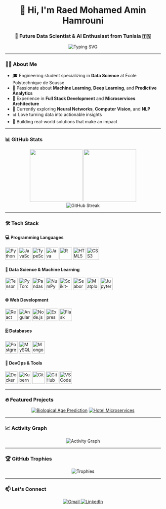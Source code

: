 <h1 align="center">👋 Hi, I'm Raed Mohamed Amin Hamrouni</h1>
<h3 align="center">🚀 Future Data Scientist & AI Enthusiast from Tunisia 🇹🇳</h3>

<p align="center">
  <img src="https://readme-typing-svg.demolab.com?font=Fira+Code&pause=1000&color=2D9EF7&center=true&vCenter=true&width=435&lines=Data+Science+%7C+Machine+Learning;Full+Stack+Developer;Always+Learning+New+Things" alt="Typing SVG" />
</p>

---

### 🧑‍💻 About Me

- 🎓 Engineering student specializing in **Data Science** at École Polytechnique de Sousse
- 🔬 Passionate about **Machine Learning**, **Deep Learning**, and **Predictive Analytics**
- 💼 Experience in **Full Stack Development** and **Microservices Architecture**
- 🌱 Currently exploring **Neural Networks**, **Computer Vision**, and **NLP**
- 📊 Love turning data into actionable insights
- 🎯 Building real-world solutions that make an impact

---

### 📊 GitHub Stats

<div align="center">
  <img src="https://github-readme-stats.vercel.app/api?username=hamrouniraed07&show_icons=true&include_all_commits=true&count_private=true&theme=tokyonight&hide_border=true&bg_color=0D1117" height="170" />
  <img src="https://github-readme-stats.vercel.app/api/top-langs?username=hamrouniraed07&layout=compact&langs_count=8&theme=tokyonight&hide_border=true&bg_color=0D1117" height="170" />
</div>

<div align="center">
  <img src="https://github-readme-streak-stats.herokuapp.com/?user=hamrouniraed07&theme=tokyonight&hide_border=true&background=0D1117" alt="GitHub Streak" />
</div>

---

### 🛠️ Tech Stack

#### 💻 Programming Languages
<p align="left">
  <img src="https://cdn.jsdelivr.net/gh/devicons/devicon/icons/python/python-original.svg" width="40" height="40" title="Python" />
  <img src="https://cdn.jsdelivr.net/gh/devicons/devicon/icons/javascript/javascript-original.svg" width="40" height="40" title="JavaScript" />
  <img src="https://cdn.jsdelivr.net/gh/devicons/devicon/icons/typescript/typescript-original.svg" width="40" height="40" title="TypeScript" />
  <img src="https://cdn.jsdelivr.net/gh/devicons/devicon/icons/java/java-original.svg" width="40" height="40" title="Java" />
  <img src="https://cdn.jsdelivr.net/gh/devicons/devicon/icons/r/r-original.svg" width="40" height="40" title="R" />
  <img src="https://cdn.jsdelivr.net/gh/devicons/devicon/icons/html5/html5-original.svg" width="40" height="40" title="HTML5" />
  <img src="https://cdn.jsdelivr.net/gh/devicons/devicon/icons/css3/css3-original.svg" width="40" height="40" title="CSS3" />
</p>

#### 🤖 Data Science & Machine Learning
<p align="left">
  <img src="https://cdn.jsdelivr.net/gh/devicons/devicon/icons/tensorflow/tensorflow-original.svg" width="40" height="40" title="TensorFlow" />
  <img src="https://cdn.jsdelivr.net/gh/devicons/devicon/icons/pytorch/pytorch-original.svg" width="40" height="40" title="PyTorch" />
  <img src="https://cdn.jsdelivr.net/gh/devicons/devicon/icons/pandas/pandas-original.svg" width="40" height="40" title="Pandas" />
  <img src="https://cdn.jsdelivr.net/gh/devicons/devicon/icons/numpy/numpy-original.svg" width="40" height="40" title="NumPy" />
  <img src="https://upload.wikimedia.org/wikipedia/commons/0/05/Scikit_learn_logo_small.svg" width="40" height="40" title="Scikit-learn" />
  <img src="https://seaborn.pydata.org/_images/logo-mark-lightbg.svg" width="40" height="40" title="Seaborn" />
  <img src="https://upload.wikimedia.org/wikipedia/commons/8/84/Matplotlib_icon.svg" width="40" height="40" title="Matplotlib" />
  <img src="https://cdn.jsdelivr.net/gh/devicons/devicon/icons/jupyter/jupyter-original.svg" width="40" height="40" title="Jupyter" />
</p>

#### 🌐 Web Development
<p align="left">
  <img src="https://cdn.jsdelivr.net/gh/devicons/devicon/icons/react/react-original.svg" width="40" height="40" title="React" />
  <img src="https://cdn.jsdelivr.net/gh/devicons/devicon/icons/angularjs/angularjs-original.svg" width="40" height="40" title="Angular" />
  <img src="https://cdn.jsdelivr.net/gh/devicons/devicon/icons/nodejs/nodejs-original.svg" width="40" height="40" title="Node.js" />
  <img src="https://cdn.jsdelivr.net/gh/devicons/devicon/icons/express/express-original.svg" width="40" height="40" title="Express" />
  <img src="https://cdn.jsdelivr.net/gh/devicons/devicon/icons/flask/flask-original.svg" width="40" height="40" title="Flask" />
</p>

#### 🗄️ Databases
<p align="left">
  <img src="https://cdn.jsdelivr.net/gh/devicons/devicon/icons/postgresql/postgresql-original.svg" width="40" height="40" title="PostgreSQL" />
  <img src="https://cdn.jsdelivr.net/gh/devicons/devicon/icons/mysql/mysql-original.svg" width="40" height="40" title="MySQL" />
  <img src="https://cdn.jsdelivr.net/gh/devicons/devicon/icons/mongodb/mongodb-original.svg" width="40" height="40" title="MongoDB" />
</p>

#### 🔧 DevOps & Tools
<p align="left">
  <img src="https://cdn.jsdelivr.net/gh/devicons/devicon/icons/docker/docker-original.svg" width="40" height="40" title="Docker" />
  <img src="https://cdn.jsdelivr.net/gh/devicons/devicon/icons/kubernetes/kubernetes-plain.svg" width="40" height="40" title="Kubernetes" />
  <img src="https://cdn.jsdelivr.net/gh/devicons/devicon/icons/git/git-original.svg" width="40" height="40" title="Git" />
  <img src="https://cdn.jsdelivr.net/gh/devicons/devicon/icons/github/github-original.svg" width="40" height="40" title="GitHub" />
  <img src="https://cdn.jsdelivr.net/gh/devicons/devicon/icons/vscode/vscode-original.svg" width="40" height="40" title="VS Code" />
</p>

---

### 🔥 Featured Projects

<div align="center">

[![Biological Age Prediction](https://github-readme-stats.vercel.app/api/pin/?username=hamrouniraed07&repo=ML_Project&theme=tokyonight&hide_border=true&bg_color=0D1117)](https://github.com/hamrouniraed07/ML_Project)
[![Hotel Microservices](https://github-readme-stats.vercel.app/api/pin/?username=hamrouniraed07&repo=Hotel_microservices&theme=tokyonight&hide_border=true&bg_color=0D1117)](https://github.com/hamrouniraed07/Hotel_microservices)

</div>

---

### 📈 Activity Graph

<div align="center">
  <img src="https://github-readme-activity-graph.vercel.app/graph?username=hamrouniraed07&theme=tokyo-night&hide_border=true&bg_color=0D1117" alt="Activity Graph" />
</div>

---

### 🏆 GitHub Trophies

<div align="center">
  <img src="https://github-profile-trophy.vercel.app/?username=hamrouniraed07&theme=tokyonight&no-frame=true&no-bg=true&row=1&column=7" alt="Trophies" />
</div>

---

### 📫 Let's Connect

<p align="center">
  <a href="mailto:Hamrouniraed50@gmail.com">
    <img src="https://img.shields.io/badge/Gmail-D14836?style=for-the-badge&logo=gmail&logoColor=white" alt="Gmail"/>
  </a>
  <a href="https://www.linkedin.com/in/raed-med-amin-hamrouni">
    <img src="https://img.shields.io/badge/LinkedIn-0077B5?style=for-the-badge&logo=linkedin&logoColor=white" alt="LinkedIn"/>
  </a>
  <a href="https://github.com/hamrouniraed07">
    <img src="https://img.shields.io/badge/GitHub-181717?style=for-the-badge&logo=github&logoColor=wh

